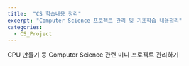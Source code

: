 ```yaml
---
title:  "CS 학습내용 정리"
excerpt: "Computer Science 프로젝트 관리 및 기초학습 내용정리"
categories:
  - CS_Project
---
```


CPU 만들기 등 Computer Science 관련 미니 프로젝트 관리하기
